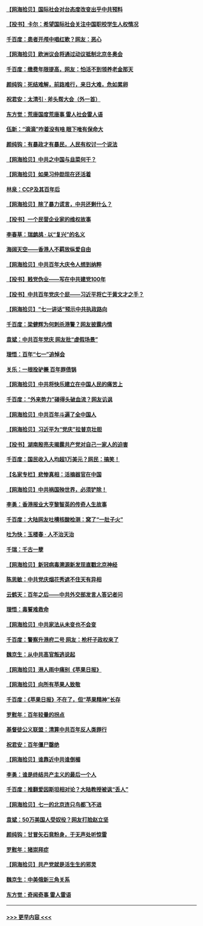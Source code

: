 #### [【网海拾贝】国际社会对台态度改变出乎中共预料](../pages/nsc993/n13080968.md?t=07111002) 
#### [【投书】卡尔：希望国际社会关注中国职校学生人权情况](../pages/nsc993/n13080410.md?t=07111002) 
#### [千百度：患者开颅中唱红歌？网友：恶心](../pages/nsc993/n13080377.md?t=07111002) 
#### [【网海拾贝】欧洲议会将通过动议抵制北京冬奥会](../pages/nsc993/n13078156.md?t=07111002) 
#### [千百度：缴费年限提高，网友：怕活不到领养老金那天](../pages/nsc993/n13078088.md?t=07111002) 
#### [颜纯钩：死结难解，前路难行，来日大难，危如累卵](../pages/nsc993/n13077179.md?t=07111002) 
#### [祝君安：太清引 · 斧头帮大会（外一首）](../pages/nsc993/n13077162.md?t=07111002) 
#### [东方觉：荒唐国度荒唐事 雷人社会雷人语](../pages/nsc993/n13075917.md?t=07111002) 
#### [伍新：“滴滴”咋着没有啥 眼下唯有保命大](../pages/nsc993/n13075894.md?t=07111002) 
#### [颜纯钩：有暴政才有暴民，人民有权讨一个说法](../pages/nsc993/n13075734.md?t=07111002) 
#### [【网海拾贝】中共之中国与韭菜何干？](../pages/nsc993/n13075428.md?t=07111002) 
#### [【网海拾贝】如果习仲勋现在还活着](../pages/nsc993/n13073410.md?t=07111002) 
#### [林泉：CCP及其百年后](../pages/nsc993/n13073226.md?t=07111002) 
#### [【网海拾贝】除了暴力谎言，中共还剩什么？](../pages/nsc993/n13071082.md?t=07111002) 
#### [【投书】一个民营企业家的维权故事](../pages/nsc993/n13070932.md?t=07111002) 
#### [李春草：瑞鹧鸪 · 以“复兴”的名义](../pages/nsc993/n13069984.md?t=07111002) 
#### [海阔天空——香港人不羁放纵爱自由](../pages/nsc993/n13069407.md?t=07111002) 
#### [【网海拾贝】中共百年大庆令人想到纳粹](../pages/nsc993/n13068483.md?t=07111002) 
#### [【投书】贱党伪业——写在中共建党100年](../pages/nsc993/n13067843.md?t=07111002) 
#### [【投书】中共百年党庆个屁——习近平将亡于黄文才之手？](../pages/nsc993/n13067425.md?t=07111002) 
#### [【网海拾贝】“七一讲话”预示中共执政路向](../pages/nsc993/n13066434.md?t=07111002) 
#### [千百度：梁健辉为何刺杀港警？网友披露内情](../pages/nsc993/n13066979.md?t=07111002) 
#### [袁斌：中共百年党庆 网友批“虚假场景”](../pages/nsc993/n13066385.md?t=07111002) 
#### [理悟：百年“七一”追悼会](../pages/nsc993/n13066106.md?t=07111002) 
#### [关乐：一根拴驴橛 百年罪债锅](../pages/nsc993/n13066089.md?t=07111002) 
#### [【网海拾贝】中共将快乐建立在中国人民的痛苦上](../pages/nsc993/n13064939.md?t=07111002) 
#### [千百度：“外来势力”碰得头破血流？网友讥讽](../pages/nsc993/n13064878.md?t=07111002) 
#### [【网海拾贝】中共百年斗遍了全中国人](../pages/nsc993/n13060020.md?t=07111002) 
#### [【网海拾贝】习近平为“党庆”拉普京壮胆](../pages/nsc993/n13057781.md?t=07111002) 
#### [【投书】湖南殷亮夫揭露共产党对自己一家人的迫害](../pages/nsc993/n13057744.md?t=07111002) 
#### [千百度：国民收入人均超1万美元？网民：搞笑！](../pages/nsc993/n13057692.md?t=07111002) 
#### [【名家专栏】悲惨真相：活摘器官在中国](../pages/nsc993/n13056611.md?t=07111002) 
#### [【网海拾贝】中共祸国殃世界，必须铲除！](../pages/nsc993/n13056011.md?t=07111002) 
#### [李勇：香港报业大亨黎智英的传奇人生故事](../pages/nsc993/n13055258.md?t=07111002) 
#### [千百度：大陆网友吐槽核酸检测：窝了“一肚子火”](../pages/nsc993/n13055194.md?t=07111002) 
#### [吐为快：玉楼春 · 人不治天治](../pages/nsc993/n13054028.md?t=07111002) 
#### [千瑞：千古一孽](../pages/nsc993/n13054016.md?t=07111002) 
#### [【网海拾贝】新冠病毒溯源新发现直戳北京神经](../pages/nsc993/n13052425.md?t=07111002) 
#### [陈思敏：中共党庆烟花秀遮不住天有异相](../pages/nsc993/n13052020.md?t=07111002) 
#### [云鹤天：百年之后——中共外交部发言人答记者问](../pages/nsc993/n13051604.md?t=07111002) 
#### [理悟：毒誓难救命](../pages/nsc993/n13051601.md?t=07111002) 
#### [【网海拾贝】中共家法从未变也不会变](../pages/nsc993/n13050366.md?t=07111002) 
#### [千百度：警察升港府二号 网友：枪杆子政权来了](../pages/nsc993/n13050261.md?t=07111002) 
#### [魏京生：从中共高官叛逃说起](../pages/nsc993/n13048997.md?t=07111002) 
#### [【网海拾贝】港人雨中痛别《苹果日报》](../pages/nsc993/n13048941.md?t=07111002) 
#### [【网海拾贝】向所有苹果人致敬](../pages/nsc993/n13046795.md?t=07111002) 
#### [千百度：《苹果日报》不在了，但“苹果精神”长存](../pages/nsc993/n13046703.md?t=07111002) 
#### [罗慰年：百年较量的拐点](../pages/nsc993/n13046542.md?t=07111002) 
#### [基督徒公义联盟：清算中共百年反人类罪行](../pages/nsc993/n13046499.md?t=07111002) 
#### [祝君安：百年僵尸罄绝](../pages/nsc993/n13045595.md?t=07111002) 
#### [【网海拾贝】谁靠近中共谁倒楣](../pages/nsc993/n13044667.md?t=07111002) 
#### [李勇：谁是终结共产主义的最后一个人](../pages/nsc993/n13044397.md?t=07111002) 
#### [千百度：推翻爱因斯坦相对论？大陆教授被讽“丢人”](../pages/nsc993/n13043908.md?t=07111002) 
#### [【网海拾贝】七一的北京连只鸟都飞不进](../pages/nsc993/n13041377.md?t=07111002) 
#### [袁斌：50万美国人受奴役？网友打脸赵立坚](../pages/nsc993/n13041330.md?t=07111002) 
#### [颜纯钩：甘冒矢石竟粉身，于无声处听惊雷](../pages/nsc993/n13041140.md?t=07111002) 
#### [罗慰年：猪崇拜症](../pages/nsc993/n13041071.md?t=07111002) 
#### [【网海拾贝】共产党就是活生生的邪灵](../pages/nsc993/n13036627.md?t=07111002) 
#### [魏京生：中美俄新三角关系](../pages/nsc993/n13035986.md?t=07111002) 
#### [东方觉：奇闻奇事 雷人雷语](../pages/nsc993/n13035878.md?t=07111002) 

----
#### [ >>> 更早内容 <<< ](../indexes/nsc993-earlier.md)
